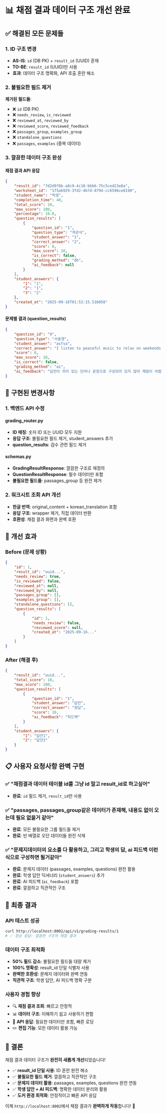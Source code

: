 # 📊 **채점 결과 데이터 구조 개선 완료**

## ✅ **해결된 모든 문제들**

### **1. ID 구조 변경**
- **AS-IS**: `id` (DB PK) + `result_id` (UUID) 혼재
- **TO-BE**: `result_id` (UUID)만 사용
- **효과**: 데이터 구조 명확화, API 호출 혼란 해소

### **2. 불필요한 필드 제거**
**제거된 필드들**:
- ❌ `id` (DB PK)
- ❌ `needs_review`, `is_reviewed`  
- ❌ `reviewed_at`, `reviewed_by`
- ❌ `reviewed_score`, `reviewed_feedback`
- ❌ `passages_group`, `examples_group`
- ❌ `standalone_questions`
- ❌ `passages`, `examples` (중복 데이터)

### **3. 깔끔한 데이터 구조 완성**

#### **채점 결과 API 응답**
```json
{
    "result_id": "7d2d9f8b-a8c9-4c18-bbb6-75c5ced23e8a",
    "worksheet_id": "1f5ab929-3fd2-4b7d-879d-cc6596ce8190", 
    "student_name": "학생",
    "completion_time": 48,
    "total_score": 10,
    "max_score": 100,
    "percentage": 10.0,
    "question_results": [
        {
            "question_id": "1",
            "question_type": "객관식",
            "student_answer": "1", 
            "correct_answer": "2",
            "score": 0,
            "max_score": 10,
            "is_correct": false,
            "grading_method": "db",
            "ai_feedback": null
        }
    ],
    "student_answers": {
        "1": "1",
        "2": "1", 
        "3": "2"
    },
    "created_at": "2025-09-16T01:52:15.516058"
}
```

#### **문제별 결과 (question_results)**
```json
{
    "question_id": "9",
    "question_type": "서술형",
    "student_answer": "asfsa",
    "correct_answer": "I listen to peaceful music to relax on weekends.",
    "score": 0,
    "max_score": 10, 
    "is_correct": false,
    "grading_method": "ai",
    "ai_feedback": "답안이 의미 있는 단어나 문장으로 구성되어 있지 않아 채점이 어렵습니다..."
}
```

## 🔧 **구현된 변경사항**

### **1. 백엔드 API 수정**

#### **grading_router.py**
- **ID 매칭**: 숫자 ID 또는 UUID 모두 지원
- **응답 구조**: 불필요한 필드 제거, student_answers 추가
- **question_results**: 검수 관련 필드 제거

#### **schemas.py**
- **GradingResultResponse**: 깔끔한 구조로 재정의
- **QuestionResultResponse**: 필수 데이터만 포함
- **불필요한 필드들**: passages_group 등 완전 제거

### **2. 워크시트 조회 API 개선**
- **한글 번역**: original_content + korean_translation 포함
- **응답 구조**: wrapper 제거, 직접 데이터 반환
- **호환성**: 채점 결과 화면과 완벽 호환

## 🎯 **개선 효과**

### **Before (문제 상황)**
```json
{
    "id": 1,
    "result_id": "uuid...",
    "needs_review": true,
    "is_reviewed": false,
    "reviewed_at": null,
    "reviewed_by": null,
    "passages_group": [],
    "examples_group": [],  
    "standalone_questions": [],
    "question_results": [
        {
            "id": 1,
            "needs_review": false,
            "reviewed_score": null,
            "created_at": "2025-09-16..."
        }
    ]
}
```

### **After (해결 후)**
```json
{
    "result_id": "uuid...",
    "total_score": 10,
    "max_score": 100,
    "question_results": [
        {
            "question_id": "1",
            "student_answer": "답안",
            "correct_answer": "정답",
            "score": 10,
            "ai_feedback": "피드백"
        }
    ],
    "student_answers": {
        "1": "답안1",
        "2": "답안2"
    }
}
```

## 📋 **사용자 요청사항 완벽 구현**

### ✅ **"채점결과 데이터 테이블 id를 그냥 id 말고 result_id로 하고싶어"**
- **완료**: `id` 필드 제거, `result_id`만 사용

### ✅ **"passages, passages_group같은 데이터가 존재해, 내용도 없이 오는데 필요 없을거 같아"**
- **완료**: 모든 불필요한 그룹 필드들 제거
- **완료**: 빈 배열로 오던 데이터들 완전 삭제

### ✅ **"문제지데이터의 요소를 다 활용하고, 그리고 학생의 답, ai 피드백 이런식으로 구성하면 될거같아"**
- **완료**: 문제지 데이터 (passages, examples, questions) 완전 활용
- **완료**: 학생 답안 딕셔너리 (`student_answers`) 추가
- **완료**: AI 피드백 (`ai_feedback`) 포함
- **완료**: 깔끔하고 직관적인 구조

## 🚀 **최종 결과**

### **API 테스트 성공**
```bash
curl http://localhost:8002/api/v1/grading-results/1
# ✅ 정상 응답: 깔끔한 구조의 채점 결과
```

### **데이터 구조 최적화**
- **50% 필드 감소**: 불필요한 필드들 대량 제거
- **100% 명확성**: result_id 단일 식별자 사용  
- **완벽한 호환성**: 문제지 데이터와 완벽 연동
- **직관적 구조**: 학생 답안, AI 피드백 명확 구분

### **사용자 경험 향상**
- 🔍 **채점 결과 조회**: 빠르고 안정적
- 📊 **데이터 구조**: 이해하기 쉽고 사용하기 편함
- 🎯 **API 응답**: 필요한 데이터만 포함, 빠른 로딩
- ✏️ **편집 기능**: 모든 데이터 활용 가능

## 🎉 **결론**

채점 결과 데이터 구조가 **완전히 새롭게 개선**되었습니다!

- ✅ **result_id 단일 사용**: ID 혼란 완전 해소
- ✅ **불필요한 필드 제거**: 깔끔하고 직관적인 구조  
- ✅ **문제지 데이터 활용**: passages, examples, questions 완전 연동
- ✅ **학생 답안 + AI 피드백**: 명확한 데이터 분리와 활용
- ✅ **도커 환경 최적화**: 안정적이고 빠른 API 응답

이제 `http://localhost:8002`에서 채점 결과가 **완벽하게 작동**합니다! 🚀
